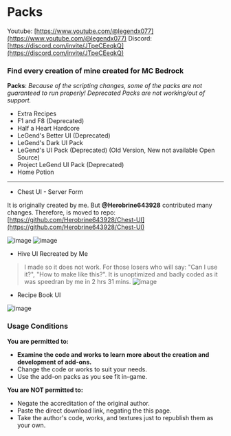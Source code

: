 # Packs

Youtube: [https://www.youtube.com/@legendx077](https://www.youtube.com/@legendx077)
Discord: [https://discord.com/invite/JTpeCEeqkQ](https://discord.com/invite/JTpeCEeqkQ)

### Find every creation of mine created for MC Bedrock

**Packs**:
_Because of the scripting changes, some of the packs are not guaranteed to run properly!_
_Deprecated Packs are not working/out of support._

- Extra Recipes
- F1  and F8 (Deprecated)
- Half a Heart Hardcore
- LeGend's Better UI (Deprecated)
- LeGend's Dark UI Pack
- LeGend's UI Pack (Deprecated) (Old Version, New not available Open Source)
- Project LeGend UI Pack (Deprecated)
- Home Potion

---

- Chest UI - Server Form
  
It is originally created by me. But **@Herobrine643928** contributed many changes. Therefore, is moved to repo: [https://github.com/Herobrine643928/Chest-UI](https://github.com/Herobrine643928/Chest-UI)

![image](https://github.com/LeGend077/packs/assets/98607285/5d84f1f5-f688-482f-b97b-48dde5d5f189)
![image](https://github.com/LeGend077/packs/assets/98607285/5662673a-2cda-40c1-b768-ef5111ef2525)

- Hive UI Recreated by Me
> I made so it does not work.
> For those losers who will say: "Can I use it?", "How to make like this?".
> It is unoptimized and badly coded as it was speedran by me in 2 hrs 31 mins.
![image](https://user-images.githubusercontent.com/98607285/232242344-ce7ab808-cf5a-4dab-ad19-ff91fdaccd9e.png)

- Recipe Book UI

![image](https://github.com/LeGend077/packs/assets/98607285/c4b6b822-6558-4b7e-83eb-aab54ea9041e)



### Usage Conditions

**You are permitted to:**

- **Examine the code and works to learn more about the creation and development of add-ons.**
- Change the code or works to suit your needs.
- Use the add-on packs as you see fit in-game.

**You are NOT permitted to:**

- Negate the accreditation of the original author.
- Paste the direct download link, negating the this page.
- Take the author's code, works, and textures just to republish them as your own.

